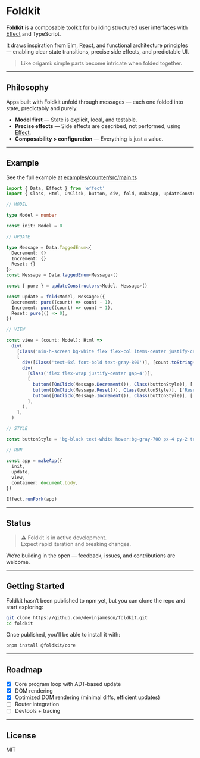 # Foldkit

**Foldkit** is a composable toolkit for building structured user interfaces with [Effect](https://effect.website/) and TypeScript.

It draws inspiration from Elm, React, and functional architecture principles — enabling clear state transitions, precise side effects, and predictable UI.

> Like origami: simple parts become intricate when folded together.

---

## Philosophy

Apps built with Foldkit unfold through messages — each one folded into state, predictably and purely.

- **Model first** — State is explicit, local, and testable.
- **Precise effects** — Side effects are described, not performed, using [Effect](https://effect.website/).
- **Composability > configuration** — Everything is just a value.

---

## Example

See the full example at [examples/counter/src/main.ts](https://github.com/devinjameson/foldkit/blob/main/examples/counter/src/main.ts)

```ts
import { Data, Effect } from 'effect'
import { Class, Html, OnClick, button, div, fold, makeApp, updateConstructors } from '@foldkit/core'

// MODEL

type Model = number

const init: Model = 0

// UPDATE

type Message = Data.TaggedEnum<{
  Decrement: {}
  Increment: {}
  Reset: {}
}>
const Message = Data.taggedEnum<Message>()

const { pure } = updateConstructors<Model, Message>()

const update = fold<Model, Message>({
  Decrement: pure((count) => count - 1),
  Increment: pure((count) => count + 1),
  Reset: pure(() => 0),
})

// VIEW

const view = (count: Model): Html =>
  div(
    [Class('min-h-screen bg-white flex flex-col items-center justify-center gap-6 p-6')],
    [
      div([Class('text-6xl font-bold text-gray-800')], [count.toString()]),
      div(
        [Class('flex flex-wrap justify-center gap-4')],
        [
          button([OnClick(Message.Decrement()), Class(buttonStyle)], ['-']),
          button([OnClick(Message.Reset()), Class(buttonStyle)], ['Reset']),
          button([OnClick(Message.Increment()), Class(buttonStyle)], ['+']),
        ],
      ),
    ],
  )

// STYLE

const buttonStyle = 'bg-black text-white hover:bg-gray-700 px-4 py-2 transition'

// RUN

const app = makeApp({
  init,
  update,
  view,
  container: document.body,
})

Effect.runFork(app)
```

---

## Status

> ⚠️ Foldkit is in active development.  
> Expect rapid iteration and breaking changes.

We’re building in the open — feedback, issues, and contributions are welcome.

---

## Getting Started

Foldkit hasn’t been published to npm yet, but you can clone the repo and start exploring:

```bash
git clone https://github.com/devinjameson/foldkit.git
cd foldkit
```

Once published, you'll be able to install it with:

```bash
pnpm install @foldkit/core
```

---

## Roadmap

- [x] Core program loop with ADT-based update
- [x] DOM rendering
- [x] Optimized DOM rendering (minimal diffs, efficient updates)
- [ ] Router integration
- [ ] Devtools + tracing

---

## License

MIT
